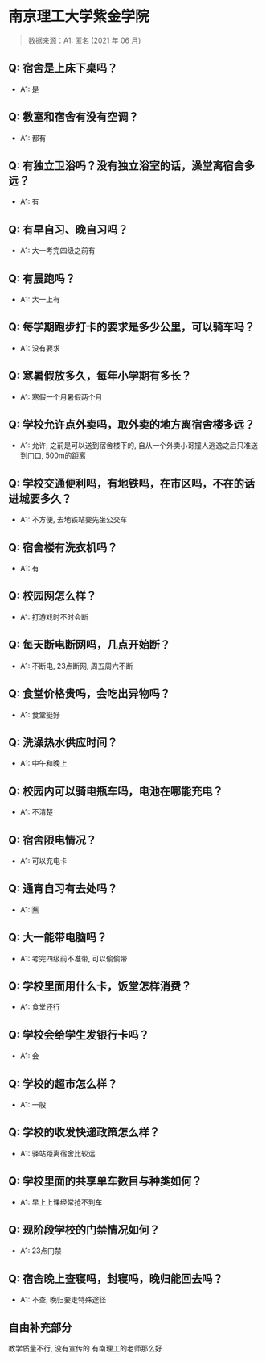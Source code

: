 # 南京理工大学紫金学院

> 数据来源：A1: 匿名 (2021 年 06 月)

## Q: 宿舍是上床下桌吗？

- A1: 是

## Q: 教室和宿舍有没有空调？

- A1: 都有

## Q: 有独立卫浴吗？没有独立浴室的话，澡堂离宿舍多远？

- A1: 有

## Q: 有早自习、晚自习吗？

- A1: 大一考完四级之前有

## Q: 有晨跑吗？

- A1: 大一上有

## Q: 每学期跑步打卡的要求是多少公里，可以骑车吗？

- A1: 没有要求

## Q: 寒暑假放多久，每年小学期有多长？

- A1: 寒假一个月暑假两个月

## Q: 学校允许点外卖吗，取外卖的地方离宿舍楼多远？

- A1: 允许, 之前是可以送到宿舍楼下的, 自从一个外卖小哥撞人逃逸之后只准送到门口, 500m的距离

## Q: 学校交通便利吗，有地铁吗，在市区吗，不在的话进城要多久？

- A1: 不方便, 去地铁站要先坐公交车

## Q: 宿舍楼有洗衣机吗？

- A1: 有

## Q: 校园网怎么样？

- A1: 打游戏时不时会断

## Q: 每天断电断网吗，几点开始断？

- A1: 不断电, 23点断网, 周五周六不断

## Q: 食堂价格贵吗，会吃出异物吗？

- A1: 食堂挺好

## Q: 洗澡热水供应时间？

- A1: 中午和晚上

## Q: 校园内可以骑电瓶车吗，电池在哪能充电？

- A1: 不清楚

## Q: 宿舍限电情况？

- A1: 可以充电卡

## Q: 通宵自习有去处吗？

- A1: 🈚

## Q: 大一能带电脑吗？

- A1: 考完四级前不准带, 可以偷偷带

## Q: 学校里面用什么卡，饭堂怎样消费？

- A1: 食堂还行

## Q: 学校会给学生发银行卡吗？

- A1: 会

## Q: 学校的超市怎么样？

- A1: 一般

## Q: 学校的收发快递政策怎么样？

- A1: 驿站距离宿舍比较远

## Q: 学校里面的共享单车数目与种类如何？

- A1: 早上上课经常抢不到车

## Q: 现阶段学校的门禁情况如何？

- A1: 23点门禁

## Q: 宿舍晚上查寝吗，封寝吗，晚归能回去吗？

- A1: 不查, 晚归要走特殊途径

## 自由补充部分

教学质量不行, 没有宣传的 有南理工的老师那么好
